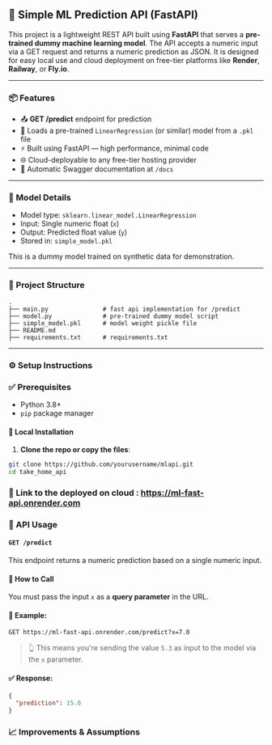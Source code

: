 ## 🚀 Simple ML Prediction API (FastAPI)

This project is a lightweight REST API built using **FastAPI** that serves a **pre-trained dummy machine learning model**. The API accepts a numeric input via a GET request and returns a numeric prediction as JSON. It is designed for easy local use and cloud deployment on free-tier platforms like **Render**, **Railway**, or **Fly.io**.

---

### 📦 Features

- 📤 **GET /predict** endpoint for prediction
- 🧠 Loads a pre-trained `LinearRegression` (or similar) model from a `.pkl` file
- ⚡ Built using FastAPI — high performance, minimal code
- 🌐 Cloud-deployable to any free-tier hosting provider
- 🧪 Automatic Swagger documentation at `/docs`

---

### 🧠 Model Details

- Model type: `sklearn.linear_model.LinearRegression`
- Input: Single numeric float (`x`)
- Output: Predicted float value (`y`)
- Stored in: `simple_model.pkl`

This is a dummy model trained on synthetic data for demonstration.

---

### 📁 Project Structure

    .
    ├── main.py               # fast api implementation for /predict
    ├── model.py              # pre-trained dummy model script
    ├── simple_model.pkl      # model weight pickle file        
    ├── README.md                    
    ├── requirements.txt      # requirements.txt

---

### ⚙️ Setup Instructions

### ✅ Prerequisites

- Python 3.8+
- `pip` package manager

#### 🧪 Local Installation

1. **Clone the repo or copy the files**:

```bash
git clone https://github.com/yourusername/mlapi.git
cd take_home_api
```

### 🚨 Link to the deployed on cloud : https://ml-fast-api.onrender.com

### 📡 API Usage

#### `GET /predict`

This endpoint returns a numeric prediction based on a single numeric input.

#### 🔹 How to Call

You must pass the input `x` as a **query parameter** in the URL.

#### 📘 Example:
```
GET https://ml-fast-api.onrender.com/predict?x=7.0
```
> 👆 This means you're sending the value `5.3` as input to the model via the `x` parameter.

#### ✅ Response:

```json
{
  "prediction": 15.0
}
```
### 📈 Improvements & Assumptions
